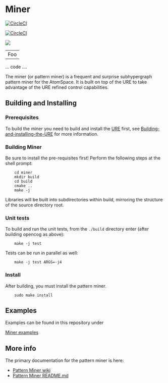 # Miner

[![CircleCI](https://circleci.com/gh/opencog/miner.svg?style=svg)](https://circleci.com/gh/opencog/miner)

[![CircleCI](https://circleci.com/gh/singnet/miner.svg?style=svg)](https://circleci.com/gh/singnet/miner)

<a href="https://circleci.com/gh/opencog/miner"><img src="https://circleci.com/gh/opencog/miner.svg?style=svg"></a>

<table>
    <tr>
        <td>Foo</td>
    </tr>
</table>

<script type="text/javascript">
JavaScript statements....... 
</script> 

<noscript>
... code ....
</noscript> 

The miner (or pattern miner) is a frequent and surprise subhypergraph
pattern miner for the AtomSpace. It is built on top of the URE to take
advantage of the URE refined control capabilities.

## Building and Installing

### Prerequisites

To build the miner you need to build and install the
[URE](https://wiki.opencog.org/w/URE) first, see
[Building-and-installing-the-URE](https://github.com/opencog/ure#building-and-installing)
for more information.

### Building Miner

Be sure to install the pre-requisites first!
Perform the following steps at the shell prompt:
```
    cd miner
    mkdir build
    cd build
    cmake ..
    make -j
```
Libraries will be built into subdirectories within build, mirroring
the structure of the source directory root.

### Unit tests

To build and run the unit tests, from the `./build` directory enter
(after building opencog as above):
```
    make -j test
```
Tests can be run in parallel as well:
```
    make -j test ARGS=-j4
```

### Install

After building, you must install the pattern miner.
```
    sudo make install
```

## Examples

Examples can be found in this repository under

[Miner examples](examples/miner)

## More info

The primary documentation for the pattern miner is here:

* [Pattern Miner wiki](https://wiki.opencog.org/w/Pattern_miner)
* [Pattern Miner README.md](opencog/miner/README.md)
